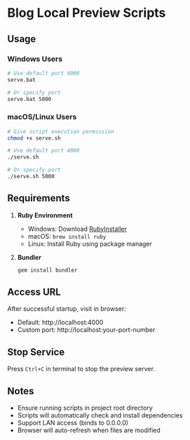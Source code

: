 # Blog Local Preview Scripts

## Usage

### Windows Users
```bash
# Use default port 4000
serve.bat

# Or specify port
serve.bat 5000
```

### macOS/Linux Users
```bash
# Give script execution permission
chmod +x serve.sh

# Use default port 4000
./serve.sh

# Or specify port
./serve.sh 5000
```

## Requirements

1. **Ruby Environment**
   - Windows: Download [RubyInstaller](https://rubyinstaller.org/)
   - macOS: `brew install ruby`
   - Linux: Install Ruby using package manager

2. **Bundler**
   ```bash
   gem install bundler
   ```


## Access URL

After successful startup, visit in browser:
- Default: http://localhost:4000
- Custom port: http://localhost:your-port-number

## Stop Service

Press `Ctrl+C` in terminal to stop the preview server.

## Notes

- Ensure running scripts in project root directory
- Scripts will automatically check and install dependencies
- Support LAN access (binds to 0.0.0.0)
- Browser will auto-refresh when files are modified
